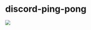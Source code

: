 # discord-ping-pong

![](https://user-images.githubusercontent.com/19412160/209448575-9c65017a-e7f6-41c9-bb42-76b913f8a535.png)


